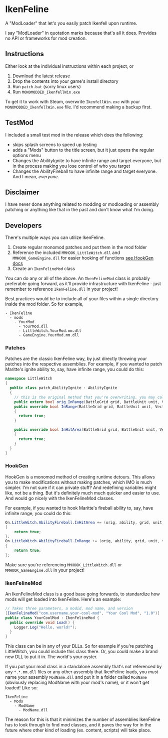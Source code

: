 # IkenFeline

A "ModLoader" that let's you easily patch Ikenfell upon runtime.

I say "ModLoader" in quotation marks because that's all it does. Provides no API or frameworks for mod creation.

## Instructions

Either look at the individual instructions within each project, or

1. Download the latest release
2. Drop the contents into your game's install directory
3. Run `patch.bat` (sorry linux users)
4. Run `MONOMODDED_IkenfellWin.exe`

To get it to work with Steam, overwrite `IkenfellWin.exe` with your `MONOMODDED_IkenfellWin.exe` file. I'd recommend making a backup first.

## TestMod

I included a small test mod in the release which does the following:
- skips splash screens to speed up testing
- adds a "Mods" button to the title screen, but it just opens the regular options menu
- Changes the AbilityIgnite to have infinite range and target everyone, but in the process making you lose control of who you target
- Changes the AbilityFireball to have infinite range and target everyone. And I mean, _everyone_.

## Disclaimer

I have never done anything related to modding or modloading or assembly patching or anything like that in the past and don't know what I'm doing.

## Developers

There's multiple ways you can utilize IkenFeline.
1. Create regular monomod patches and put them in the mod folder
1. Reference the included `MMHOOK_LittleWitch.dll` and `MMHOOK_GameEngine.dll` for easier hooking of functions [see HookGen docs](https://github.com/MonoMod/MonoMod/blob/master/README-RuntimeDetour.md#using-hookgen)
1. Create an `IkenFelineMod` class

You can do any or all of the above. An `IkenFelineMod` class is probably preferable going forward, as it'll provide infrastructure with IkenFeline - just remember to reference `IkenFeline.dll` in your project!

Best practices would be to include all of your files within a single directory inside the mod folder. So for example,
```
- IkenFeline
  - mods
    - YourMod
      - YourMod.dll
      - LittleWitch.YourMod.mm.dll
      - GameEngine.YourMod.mm.dll
```

### Patches

Patches are the classic IkenFeline way, by just directly throwing your patches into the respective assemblies. For example, if you wanted to patch Maritte's ignite ability to, say, have infinite range, you could do this:
```cs
namespace LittleWitch
{
  public class patch_AbilityIgnite : AbilityIgnite
  {
    // this is the original method that you're overwriting. you may call as needed
    public extern bool orig_InRange(BattleGrid grid, BattleUnit unit, VectorI target);
    public override bool InRange(BattleGrid grid, BattleUnit unit, VectorI target)
    {
      return true;
    }

    public override bool InHitArea(BattleGrid grid, BattleUnit unit, VectorI target, VectorI tile)
    {
      return true;
    }
  }
}
```

### HookGen

HookGen is a monomod method of creating runtime detours. This allows you to make modifications without making patches, which IMO is much simpler. I'm not sure if it can private stuff? And redefining variables might like, not be a thing. But it's definitely much much quicker and easier to use. And would go nicely with the IkenFelineMod classes.

For example, if you wanted to hook Maritte's fireball ability to, say, have infinite range, you could do this:

```cs
On.LittleWitch.AbilityFireball.InHitArea += (orig, ability, grid, unit, target, tile) =>
{
    return true;
};
On.LittleWitch.AbilityFireball.InRange += (orig, ability, grid, unit, target) =>
{
    return true;
};
```

Make sure you're referencing `MMHOOK_LittleWitch.dll` or `MMHOOK_GameEngine.dll` in your project!

### IkenFelineMod

An IkenFelineMod class is a good base going forwards, to standardize how mods will get loaded into IkenFeline. Here's an example:

```cs
// Takes three parameters, a modid, mod name, and version
[IkenFelineMod("com.username.your-cool-mod", "Your Cool Mod", "1.0")]
public class YourCoolMod : IkenFelineMod {
  public override void Load() {
    Logger.Log("Hello, world!");
  }
}
```

This class can be in any of your DLLs. So for example if you're patching LittleWitch, you could include this class there. Or, you could make a brand new DLL to put it in. The world's your oyster.

If you put your mod class in a standalone assembly that's not referenced by any `*.*.mm.dll` files or any other assembly that IkenFeline loads, you _must_ name your assembly `ModName.dll` and put it in a folder called `ModName` (obviously replacing ModName with your mod's name), or it won't get loaded! Like so:
```
IkenFeline
  - Mods
    - ModName
      - ModName.dll
```

The reason for this is that it minimizes the number of assemblies IkenFeline has to look through to find mod classes, and it paves the way for in the future where other kind of loading (ex. content, scripts) will take place.